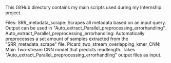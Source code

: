 This GitHub directory contains my main scripts used during my Internship project.

Files:
SRR_metadata_scrape: Scrapes all metadata based on an input query. Output can be used in "Auto_extract_Parallel_preprocessing_errorhandling".
Auto_extract_Parallel_preprocessing_errorhandling: Automatically preprocesses a set amount of samples extracted from the "SRR_metadata_scrape" file.
Picard_two_stream_overlapping_kmer_CNN: Main Two-stream CNN model that predicts readlength. Takes "Auto_extract_Parallel_preprocessing_errorhandling" output files as input.
